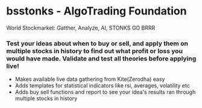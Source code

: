 # bsstonks - AlgoTrading Foundation
World Stockmarket: Gatther, Analyze, AI, STONKS GO BRRR
### Test your ideas about when to buy or sell, and apply them on multiple stocks in history to find out what profit or loss you would have made. Validate and test all theories before applying live!
- Makes available live data gathering from Kite(Zerodha) easy
- Adds templates for statistical indicators like rsi, averages, volatility etc
- Adds buy sell functions and report to see your idea's results ran through multiple stocks in history

